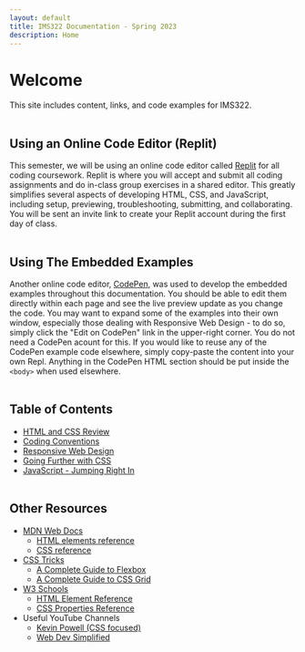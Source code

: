 ```yaml
---
layout: default
title: IMS322 Documentation - Spring 2023
description: Home
---
```


# Welcome
This site includes content, links, and code examples for IMS322.
<br><br>
## Using an Online Code Editor (Replit)
This semester, we will be using an online code editor called [Replit](https://replit.com) for all coding coursework. Replit is where you will accept and submit all coding assignments and do in-class group exercises in a shared editor. This greatly simplifies several aspects of developing HTML, CSS, and JavaScript, including setup, previewing, troubleshooting, submitting, and collaborating. You will be sent an invite link to create your Replit account during the first day of class.
<br><br>
## Using The Embedded Examples
Another online code editor, [CodePen](https://codepen.io/), was used to develop the embedded examples throughout this documentation. You should be able to edit them directly within each page and see the live preview update as you change the code. You may want to expand some of the examples into their own window, especially those dealing with Responsive Web Design - to do so, simply click the "Edit on CodePen" link in the upper-right corner. You do not need a CodePen acount for this. If you would like to reuse any of the CodePen example code elsewhere, simply copy-paste the content into your own Repl. Anything in the CodePen HTML section should be put inside the `<body>` when used elsewhere.
<br><br>
## Table of Contents
- [HTML and CSS Review](HTML%20and%20CSS%20Review)
- [Coding Conventions](Coding%20Conventions)
- [Responsive Web Design](Responsive%20Web%20Design)
- [Going Further with CSS](Going%20Further%20with%20CSS)
- [JavaScript - Jumping Right In](JavaScript%20-%20Jumping%20Right%20In)
<br><br>
## Other Resources
- [MDN Web Docs](https://developer.mozilla.org/en-US/)
	- [HTML elements reference](https://developer.mozilla.org/en-US/docs/Web/HTML/Element)
	- [CSS reference](https://developer.mozilla.org/en-US/docs/Web/CSS/Reference)
- [CSS Tricks](https://css-tricks.com)
	- [A Complete Guide to Flexbox](https://css-tricks.com/snippets/css/a-guide-to-flexbox/)
	- [A Complete Guide to CSS Grid](https://css-tricks.com/snippets/css/complete-guide-grid/)
- [W3 Schools](https://www.w3schools.com)
	- [HTML Element Reference](https://www.w3schools.com/tags/default.asp)
	- [CSS Properties Reference](https://www.w3schools.com/cssref/index.php)
- Useful YouTube Channels
	- [Kevin Powell (CSS focused)](https://www.youtube.com/@KevinPowell)
	- [Web Dev Simplified](https://www.youtube.com/@WebDevSimplified)